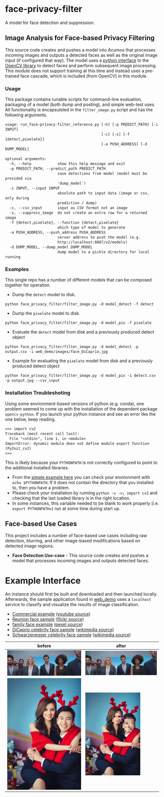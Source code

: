 # face-privacy-filter
A model for face detection and suppression.

## Image Analysis for Face-based Privacy Filtering
This source code creates and pushes a model into Acumos that processes
incoming images and outputs a detected faces as well as the original image
input (if configured that way).  The model uses a [python interface](https://pypi.python.org/pypi/opencv-python)
to the [OpenCV library](https://opencv.org/) to detect faces and perform
subsequent image processing.  This module does not support training
at this time and instead uses a pre-trained face cascade, which is
included (from OpenCV) in this module.

### Usage
This package contains runable scripts for command-line evaluation,
packaging of a model (both dump and posting), and simple web-test
uses.   All functionality is encapsulsted in the `filter_image.py`
script and has the following arguments.

```
usage: run_face-privacy-filter_reference.py [-h] [-p PREDICT_PATH] [-i INPUT]
                                            [-c] [-s] [-f {detect,pixelate}]
                                            [-a PUSH_ADDRESS] [-d DUMP_MODEL]

optional arguments:
  -h, --help            show this help message and exit
  -p PREDICT_PATH, --predict_path PREDICT_PATH
                        save detections from model (model must be provided via
                        'dump_model')
  -i INPUT, --input INPUT
                        absolute path to input data (image or csv, only during
                        prediction / dump)
  -c, --csv_input       input as CSV format not an image
  -s, --suppress_image  do not create an extra row for a returned image
  -f {detect,pixelate}, --function {detect,pixelate}
                        which type of model to generate
  -a PUSH_ADDRESS, --push_address PUSH_ADDRESS
                        server address to push the model (e.g.
                        http://localhost:8887/v2/models)
  -d DUMP_MODEL, --dump_model DUMP_MODEL
                        dump model to a pickle directory for local running
```


### Examples
This single repo has a number of different models that can be
composed together for operation.

* Dump the `detect` model to disk.
```
python face_privacy_filter/filter_image.py -d model_detect -f detect
```
* Dump the `pixelate` model to disk.
```
python face_privacy_filter/filter_image.py -d model_pix -f pixelate
```
* Evaluate the `detect` model from disk and a previously produced detect object
```
python face_privacy_filter/filter_image.py -d model_detect -p output.csv -i web_demo/images/face_DiCaprio.jpg
```
* Example for evaluating the `pixelate` model from disk and a previously produced detect object
```
python face_privacy_filter/filter_image.py -d model_pix -i detect.csv -p output.jpg --csv_input
```

### Installation Troubleshoting
Using some environment-based versions of python (e.g. conda),
one problem seemed to come up with the installation of the dependent
package `opencv-python`.  If you launch your python instance and see
an error like the one below, keep reading.

```
>>> import cv2
Traceback (most recent call last):
  File "<stdin>", line 1, in <module>
ImportError: dynamic module does not define module export function (PyInit_cv2)
>>>
```

This is likely because your `PYTHONPATH` is not correctly configured to
point to the additional installed libraries.

* From the [simple example here](https://stackoverflow.com/a/42160595)
you can check your environment with `echo $PYTHONPATH`.  If it does not
contain the directory that you installed to, then you have a problem.
* Please check your installation by running `python -v -v; import cv2` and checking
that the last loaded library is in the right location.
* In some instances, this variable needed to be blank to work properly (i.e.
`export PYTHONPATH=`) run at some time during start up.

## Face-based Use Cases
This project includes a number of face-based use cases including raw
detection, blurring, and other image-based modifications based on
detected image regions.

* **Face Detection Use-case** - This source code creates and pushes a model that processes
incoming images and outputs detected faces.

# Example Interface
An instance should first be built and downloaded and then
launched locally.  Afterwards, the sample application found in
[web_demo](web_demo) uses a `localhost` service to classify
and visualize the results of image classification.

* [Commercial example](web_demo/images/commercial.jpg) ([youtube source](https://www.youtube.com/watch?v=34KfCNapnUg))
* [Reunion face sample](web_demo/images/face_reunion.jpg) ([flickr source](https://flic.kr/p/bEgYbs))
* [family face example](web_demo/images/face_family.jpg) ([pexel source](https://www.pexels.com/photo/adult-affection-beautiful-beauty-265764/))
* [DiCaprio celebrity face sample](web_demo/images/face_DiCaprio.jpg) ([wikimedia source](https://en.wikipedia.org/wiki/Celebrity#/media/File:Leonardo_DiCaprio_visited_Goddard_Saturday_to_discuss_Earth_science_with_Piers_Sellers_(26105091624)_cropped.jpg))
* [Schwarzenegger celebrity face sample](web_demo/images/face_Schwarzenegger.jpg) ([wikimedia source](https://upload.wikimedia.org/wikipedia/commons/thumb/0/0f/A._Schwarzenegger.jpg/220px-A._Schwarzenegger.jpg))


before  | after
------- | -------
![raw commercial](web_demo/images/commercial.jpg)  | ![pixelated commercial](web_demo/images/commercial_pixelate.jpg)
![raw face](web_demo/images/face_family.jpg)  | ![pixelated commercial](web_demo/images/face_family_pixelate.jpg)
